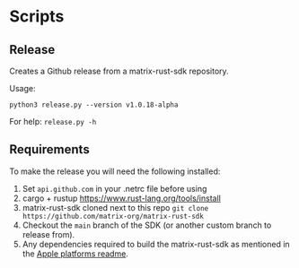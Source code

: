 # Scripts

## Release
Creates a Github release from a matrix-rust-sdk repository.

Usage:
```
python3 release.py --version v1.0.18-alpha
```

For help: `release.py -h`

## Requirements

To make the release you will need the following installed:
1. Set `api.github.com` in your .netrc file before using
2. cargo + rustup https://www.rust-lang.org/tools/install
3. matrix-rust-sdk cloned next to this repo `git clone https://github.com/matrix-org/matrix-rust-sdk`
4. Checkout the `main` branch of the SDK (or another custom branch to release from).
5. Any dependencies required to build the matrix-rust-sdk as mentioned in the [Apple platforms readme](https://github.com/matrix-org/matrix-rust-sdk/blob/main/bindings/apple/README.md).
